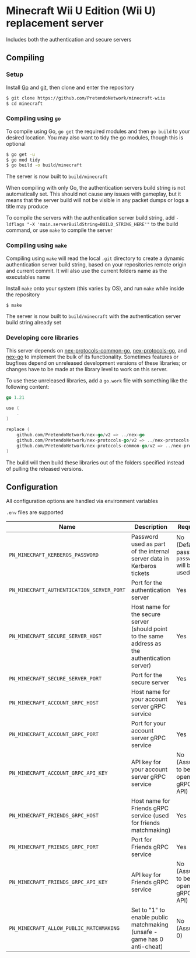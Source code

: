 # Minecraft Wii U Edition (Wii U) replacement server
Includes both the authentication and secure servers

## Compiling

### Setup
Install [Go](https://go.dev/doc/install) and [git](https://git-scm.com/downloads), then clone and enter the repository

```bash
$ git clone https://github.com/PretendoNetwork/minecraft-wiiu
$ cd minecraft
```

### Compiling using `go`
To compile using Go, `go get` the required modules and then `go build` to your desired location. You may also want to tidy the go modules, though this is optional

```bash
$ go get -u
$ go mod tidy
$ go build -o build/minecraft
```

The server is now built to `build/minecraft`

When compiling with only Go, the authentication servers build string is not automatically set. This should not cause any issues with gameplay, but it means that the server build will not be visible in any packet dumps or logs a title may produce

To compile the servers with the authentication server build string, add `-ldflags "-X 'main.serverBuildString=BUILD_STRING_HERE'"` to the build command, or use `make` to compile the server

### Compiling using `make`
Compiling using `make` will read the local `.git` directory to create a dynamic authentication server build string, based on your repositories remote origin and current commit. It will also use the current folders name as the executables name

Install `make` onto your system (this varies by OS), and run `make` while inside the repository

```bash
$ make
```

The server is now built to `build/minecraft` with the authentication server build string already set

### Developing core libraries
This server depends on [nex-protocols-common-go](https://github.com/PretendoNetwork/nex-protocols-common-go),
[nex-protocols-go](https://github.com/PretendoNetwork/nex-protocols-go), and
[nex-go](https://github.com/PretendoNetwork/nex-go) to implement the bulk of its functionality. Sometimes features or
bugfixes depend on unreleased development versions of these libraries; or changes have to be made at the library level
to work on this server.

To use these unreleased libraries, add a `go.work` file with something like the following content:
```go
go 1.21

use (
	.
)

replace (
	github.com/PretendoNetwork/nex-go/v2 => ../nex-go
	github.com/PretendoNetwork/nex-protocols-go/v2 => ../nex-protocols-go
	github.com/PretendoNetwork/nex-protocols-common-go/v2 => ../nex-protocols-common-go
)
```

The build will then build these libraries out of the folders specified instead of pulling the released versions.

## Configuration
All configuration options are handled via environment variables

`.env` files are supported

| Name                                      | Description                                                                                     | Required                                      |
|-------------------------------------------|-------------------------------------------------------------------------------------------------|-----------------------------------------------|
| `PN_MINECRAFT_KERBEROS_PASSWORD`          | Password used as part of the internal server data in Kerberos tickets                           | No (Default password `password` will be used) |
| `PN_MINECRAFT_AUTHENTICATION_SERVER_PORT` | Port for the authentication server                                                              | Yes                                           |
| `PN_MINECRAFT_SECURE_SERVER_HOST`         | Host name for the secure server (should point to the same address as the authentication server) | Yes                                           |
| `PN_MINECRAFT_SECURE_SERVER_PORT`         | Port for the secure server                                                                      | Yes                                           |
| `PN_MINECRAFT_ACCOUNT_GRPC_HOST`          | Host name for your account server gRPC service                                                  | Yes                                           |
| `PN_MINECRAFT_ACCOUNT_GRPC_PORT`          | Port for your account server gRPC service                                                       | Yes                                           |
| `PN_MINECRAFT_ACCOUNT_GRPC_API_KEY`       | API key for your account server gRPC service                                                    | No (Assumed to be an open gRPC API)           |
| `PN_MINECRAFT_FRIENDS_GRPC_HOST`          | Host name for Friends gRPC service (used for friends matchmaking)                               | Yes                                           |
| `PN_MINECRAFT_FRIENDS_GRPC_PORT`          | Port for Friends gRPC service                                                                   | Yes                                           |
| `PN_MINECRAFT_FRIENDS_GRPC_API_KEY`       | API key for Friends gRPC service                                                                | No (Assumed to be an open gRPC API)           |
| `PN_MINECRAFT_ALLOW_PUBLIC_MATCHMAKING`   | Set to "1" to enable public matchmaking (unsafe - game has 0 anti-cheat)                        | No (Assumed 0)                                |
